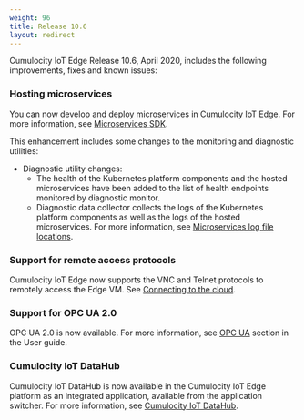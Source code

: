 ```yaml
---
weight: 96
title: Release 10.6
layout: redirect
---
```


Cumulocity IoT Edge Release 10.6, April 2020, includes the following improvements, fixes and known issues:

### Hosting microservices

You can now develop and deploy microservices in Cumulocity IoT Edge. For more information, see [Microservices SDK](/guides/microservice-sdk/introduction/).

This enhancement includes some changes to the monitoring and diagnostic utilities:

* Diagnostic utility changes:
	* The health of the Kubernetes platform components and the hosted microservices have been added to the list of health endpoints monitored by diagnostic monitor.
	* Diagnostic data collector collects the logs of the Kubernetes platform components as well as the logs of the hosted microservices. For more information, see [Microservices log file locations](/guides/edge/operation/#microservices-log-file-locations).

### Support for remote access protocols

Cumulocity IoT Edge now supports the VNC and Telnet protocols to remotely access the Edge VM. See [Connecting to the cloud](/guides/edge/usage/#connecting-cloud).

### Support for OPC UA 2.0

OPC UA 2.0 is now available. For more information, see [OPC UA](/guides/users-guide/optional-services/#opc-ua) section in the User guide.

### Cumulocity IoT DataHub

Cumulocity IoT DataHub is now available in the Cumulocity IoT Edge platform as an integrated application, available from the application switcher. For more information, see [Cumulocity IoT DataHub](/guides/datahub/running-datahub-on-the-edge/).